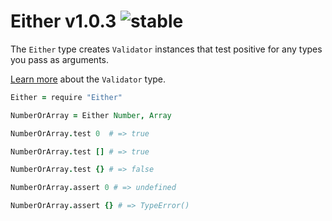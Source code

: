 
# Either v1.0.3 ![stable](https://img.shields.io/badge/stability-stable-4EBA0F.svg?style=flat)

The `Either` type creates `Validator` instances that test positive for any types you pass as arguments.

[Learn more](https://github.com/aleclarson/Validator) about the `Validator` type.

```coffee
Either = require "Either"

NumberOrArray = Either Number, Array

NumberOrArray.test 0  # => true

NumberOrArray.test [] # => true

NumberOrArray.test {} # => false

NumberOrArray.assert 0 # => undefined

NumberOrArray.assert {} # => TypeError()
```

